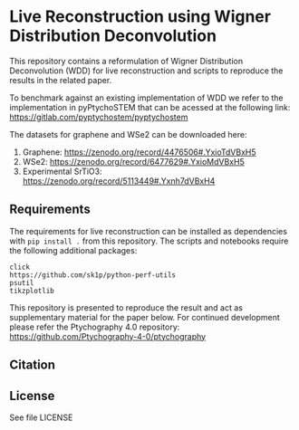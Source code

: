 # Live Reconstruction using Wigner Distribution Deconvolution
This repository contains a reformulation of Wigner Distribution Deconvolution (WDD) for live reconstruction and scripts
to reproduce the results in the related paper.

To benchmark against an existing implementation of WDD we refer to the implementation in pyPtychoSTEM that can be acessed at the following link: https://gitlab.com/pyptychostem/pyptychostem

The datasets for graphene and WSe2 can be downloaded here:
1. Graphene: https://zenodo.org/record/4476506#.YxioTdVBxH5
2. WSe2: https://zenodo.org/record/6477629#.YxioMdVBxH5
3. Experimental SrTiO3: https://zenodo.org/record/5113449#.Yxnh7dVBxH4

## Requirements

The requirements for live reconstruction can be installed as dependencies with ```pip install .``` from this repository.
The scripts and notebooks require the following additional packages:

```
click
https://github.com/sk1p/python-perf-utils
psutil
tikzplotlib
```


This repository is presented to reproduce the result and act as supplementary material for the paper below. For continued development please refer the Ptychography 4.0 repository: https://github.com/Ptychography-4-0/ptychography

## Citation

## License

See file LICENSE

